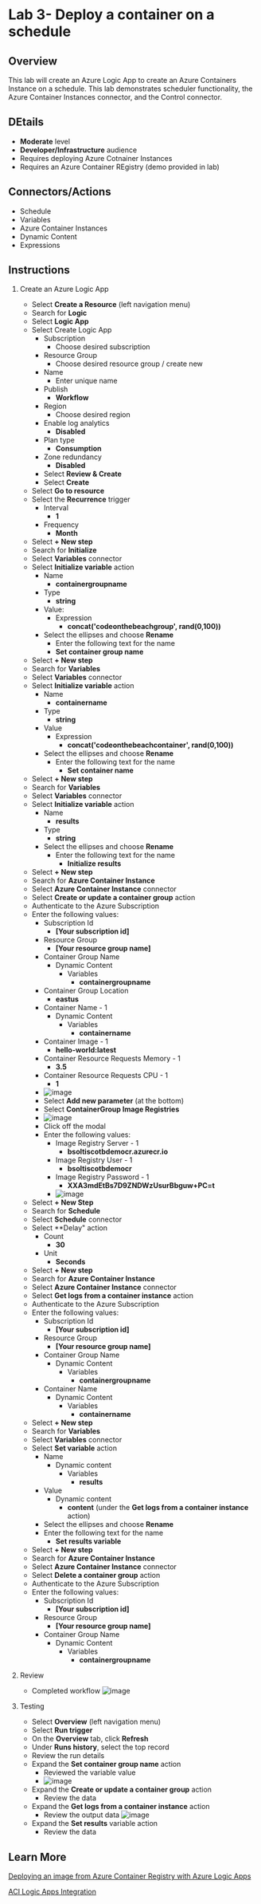 # Lab 3- Deploy a container on a schedule

## Overview
This lab will create an Azure Logic App to create an Azure Containers Instance on a schedule. This lab demonstrates scheduler functionality, the Azure Container Instances connector, and the Control connector. 

## DEtails
  - **Moderate** level
  - **Developer/Infrastructure** audience
  - Requires deploying Azure Cotnainer Instances
  - Requires an Azure Container REgistry (demo provided in lab)

## Connectors/Actions
- Schedule
- Variables
- Azure Container Instances
- Dynamic Content
- Expressions

## Instructions
1. Create an Azure Logic App
	- Select **Create a Resource** (left navigation menu)
	- Search for **Logic**
	- Select **Logic App**
	- Select Create Logic App
		- Subscription
			- Choose desired subscription
		- Resource Group
			- Choose desired resource group / create new
		- Name
			- Enter unique name
		- Publish
			- **Workflow**
		- Region
			- Choose desired region
		- Enable log analytics
			- **Disabled**
		- Plan type
			- **Consumption**
		- Zone redundancy
			- **Disabled**
		- Select **Review & Create**
		- Select **Create**
	- Select **Go to resource**
	- Select the **Recurrence** trigger 
		 - Interval
		 	- **1**
		 - Frequency
		 	- **Month**
	- Select **+ New step**
	- Search for **Initialize**
	- Select **Variables** connector
	- Select **Initialize variable** action
		- Name
			- **containergroupname**
		- Type
			- **string**
		- Value:
			- Expression
				- **concat('codeonthebeachgroup', rand(0,100))**
		- Select the ellipses and choose **Rename**
			- Enter the following text for the name
			- **Set container group name**
	- Select **+ New step**
	- Search for **Variables**
	- Select **Variables** connector
	- Select **Initialize variable** action
		- Name
			- **containername**
		- Type
			- **string**
		- Value
			- Expression
				- **concat('codeonthebeachcontainer', rand(0,100))**
		- Select the ellipses and choose **Rename**
			- Enter the following text for the name
				- **Set container name**
	- Select **+ New step**
	- Search for **Variables**
	- Select **Variables** connector
	- Select **Initialize variable** action
		- Name
			- **results**
		- Type
			- **string**
		- Select the ellipses and choose **Rename**
			- Enter the following text for the name
				- **Initialize results**
	- Select **+ New step**
	- Search for **Azure Container Instance**
	- Select **Azure Container Instance** connector
	- Select **Create or update a container group** action
	- Authenticate to the Azure Subscription
	- Enter the following values:
		- Subscription Id
			- **[Your subscription id]**
		- Resource Group
			- **[Your resource group name]**
		- Container Group Name
			- Dynamic Content
				- Variables
					- **containergroupname**
		- Container Group Location
			- **eastus**
		- Container Name - 1
			- Dynamic Content
				- Variables
					- **containername**
		- Container Image - 1
			- **hello-world:latest**
		- Container Resource Requests Memory - 1
			- **3.5**
		- Container Resource Requests CPU - 1
			- **1**
		- ![image](https://user-images.githubusercontent.com/13591910/177854356-f39dc843-65e9-4732-84e9-c6fdde4f0fb7.png)
		- Select **Add new parameter** (at the bottom)
		- Select **ContainerGroup Image Registries**
		- ![image](https://user-images.githubusercontent.com/13591910/177854561-bf0b5d6d-f292-45ac-b678-cd0f553bf7be.png)
		- Click off the modal
		- Enter the following values:
			- Image Registry Server - 1
				- **bsoltiscotbdemocr.azurecr.io**
			- Image Registry User - 1
				- **bsoltiscotbdemocr**
			- Image Registry Password - 1
				- **XXA3mdEtBs7D9ZNDWzUsurBbguw+PC=t**
			- ![image](https://user-images.githubusercontent.com/13591910/177855306-02abd202-6cfe-4961-8cfa-4eeb8bc447bc.png)
	- Select **+ New Step**
	- Search for **Schedule**
	- Select **Schedule** connector
	- Select **Delay" action
		- Count
			- **30**
		- Unit
			- **Seconds**
	- Select **+ New step**
	- Search for **Azure Container Instance**
	- Select **Azure Container Instance** connector
	- Select **Get logs from a container instance** action
	- Authenticate to the Azure Subscription
	- Enter the following values:
		- Subscription Id
			- **[Your subscription id]**
		- Resource Group
			- **[Your resource group name]**
		- Container Group Name
			- Dynamic Content
				- Variables
					- **containergroupname**
		- Container Name
			- Dynamic Content
				- Variables
					- **containername**
	- Select **+ New step**
	- Search for **Variables**
	- Select **Variables** connector
	- Select **Set variable** action
		- Name
			- Dynamic content
				- Variables
					- **results**
		- Value
			- Dynamic content
				- **content** (under the **Get logs from a container instance** action)					
		- Select the ellipses and choose **Rename**
		- Enter the following text for the name
			- **Set results variable**
	- Select **+ New step**
	- Search for **Azure Container Instance**
	- Select **Azure Container Instance** connector
	- Select **Delete a container group** action
	- Authenticate to the Azure Subscription
	- Enter the following values:
		- Subscription Id
			- **[Your subscription id]**
		- Resource Group
			- **[Your resource group name]**
		- Container Group Name
			- Dynamic Content
				- Variables
					- **containergroupname**

4. Review
	- Completed workflow
	![image](https://user-images.githubusercontent.com/13591910/177855569-748497b4-5cec-48d1-a8fd-0d19dde8f411.png)


5. Testing
	- Select **Overview** (left navigation menu)
	- Select **Run trigger**
	- On the **Overview** tab, click **Refresh**
	- Under **Runs history**, select the top record
	- Review the run details
	- Expand the **Set container group name** action
		- Reviewed the variable value
		- ![image](https://user-images.githubusercontent.com/13591910/177855687-2e3400af-4f04-4a56-89ad-c926138bde5b.png)
	- Expand the **Create or update a container group** action
		- Review the data
	- Expand the **Get logs from a container instance** action
		- Review the output data
		![image](https://user-images.githubusercontent.com/13591910/177855825-c54a1ad1-1efe-443e-b12e-7e79ff8c5343.png)
	- Expand the **Set results** variable action
		- Review the data
	
## Learn More

[Deploying an image from Azure Container Registry with Azure Logic Apps](https://soltisweb.com/blog/detail/2021-09-01-deployinganimagefromazurecontainerregistrytoazurelogicapps)

[ACI Logic Apps Integration](https://github.com/Azure-Samples/aci-logicapps-integration)
